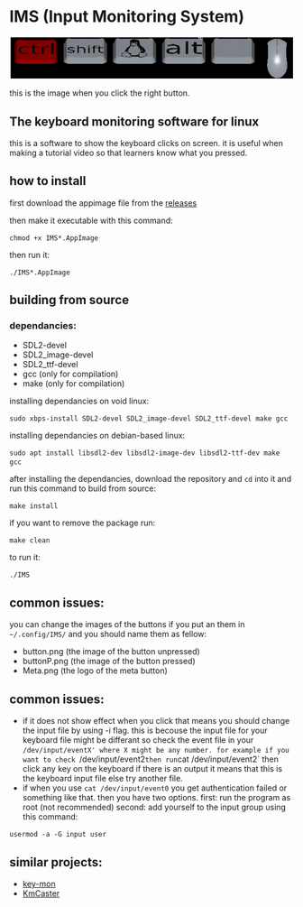 # IMS (Input Monitoring System)

![preview when clicked](./screenshots/example.png "image")

this is the image when you click the right button.

## The keyboard monitoring software for linux
this is a software to show the keyboard clicks on screen. it is useful when making a tutorial video so that learners know what you pressed.

[comment]: # (<img src="./screenshots/mouse.png" height="100" align="left"/>)

## how to install
first download the appimage file from the [releases](https://github.com/muezabdalla/IMS/releases)

then make it executable with this command:

```
chmod +x IMS*.AppImage
```

then run it:

```
./IMS*.AppImage
```

## building from source

### dependancies:

- SDL2-devel
- SDL2_image-devel
- SDL2_ttf-devel
- gcc (only for compilation)
- make (only for compilation)

installing dependancies on void linux:

```
sudo xbps-install SDL2-devel SDL2_image-devel SDL2_ttf-devel make gcc
```

installing dependancies on debian-based linux:

```
sudo apt install libsdl2-dev libsdl2-image-dev libsdl2-ttf-dev make gcc
```

after installing the dependancies, download the repository and `cd` into it and run this command to build from source:

```
make install
```

if you want to remove the package run:

```
make clean
```

to run it:

```
./IMS
```

## common issues:

you can change the images of the buttons if you put an them in `~/.config/IMS/` and you should name them as fellow:
- button.png (the image of the button unpressed)
- buttonP.png (the image of the button pressed)
- Meta.png (the logo of the meta button)

## common issues:

- if it does not show effect when you click that means you should change the input file by using -i flag. this is becouse the input file for your keyboard file might be differant so check the event file in your `/dev/input/eventX' where X might be any number.
for example if you want to check `/dev/input/event2` then run `cat /dev/input/event2` then click any key on the keyboard if there is an output it means that this is the keyboard input file else try another file.
- if when you use `cat /dev/input/event0` you get authentication failed or something like that. then you have two options. first: run the program as root (not recommended) second: add yourself to the input group using this command:

```
usermod -a -G input user
```

## similar projects:
- [key-mon](https://github.com/scottkirkwood/key-mon)
- [KmCaster](https://github.com/johantiden/KmCaster)
